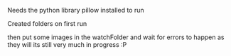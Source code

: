 Needs the python library pillow installed to run

Created folders on first run

then put some images in the watchFolder and wait for errors to happen as they will its still very much in progress :P
